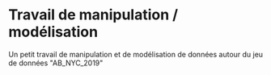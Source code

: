 # Travail de manipulation / modélisation
Un petit travail de manipulation et de modélisation de données autour du jeu de données "AB_NYC_2019"
